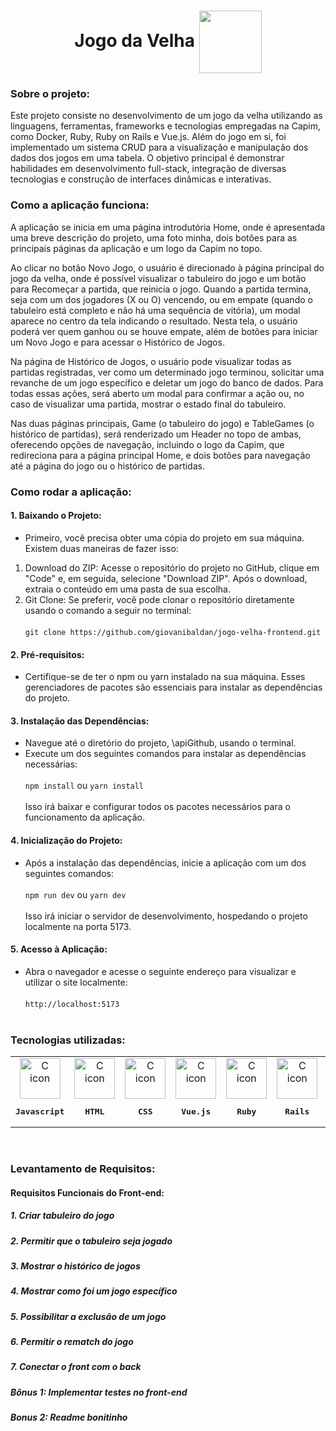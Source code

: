 <h1 align="center"> Jogo da Velha <img align='center' width='100px' height='100px' src="https://github.com/user-attachments/assets/980d9e00-b40c-4bb0-8489-67604e06dc06" /> </h1> 

<h3 align="left">
  Sobre o projeto:
</h3>

Este projeto consiste no desenvolvimento de um jogo da velha utilizando as linguagens, ferramentas, frameworks e tecnologias empregadas na Capim, como Docker, Ruby, Ruby on Rails e Vue.js. Além do jogo em si, foi implementado um sistema CRUD para a visualização e manipulação dos dados dos jogos em uma tabela. O objetivo principal é demonstrar habilidades em desenvolvimento full-stack, integração de diversas tecnologias e construção de interfaces dinâmicas e interativas.

<h3 align="left">
  Como a aplicação funciona:
</h3>

A aplicação se inicia em uma página introdutória Home, onde é apresentada uma breve descrição do projeto, uma foto minha, dois botões para as principais páginas da aplicação e um logo da Capim no topo.

Ao clicar no botão Novo Jogo, o usuário é direcionado à página principal do jogo da velha, onde é possível visualizar o tabuleiro do jogo e um botão para Recomeçar a partida, que reinicia o jogo. Quando a partida termina, seja com um dos jogadores (X ou O) vencendo, ou em empate (quando o tabuleiro está completo e não há uma sequência de vitória), um modal aparece no centro da tela indicando o resultado. Nesta tela, o usuário poderá ver quem ganhou ou se houve empate, além de botões para iniciar um Novo Jogo e para acessar o Histórico de Jogos.

Na página de Histórico de Jogos, o usuário pode visualizar todas as partidas registradas, ver como um determinado jogo terminou, solicitar uma revanche de um jogo específico e deletar um jogo do banco de dados. Para todas essas ações, será aberto um modal para confirmar a ação ou, no caso de visualizar uma partida, mostrar o estado final do tabuleiro.

Nas duas páginas principais, Game (o tabuleiro do jogo) e TableGames (o histórico de partidas), será renderizado um Header no topo de ambas, oferecendo opções de navegação, incluindo o logo da Capim, que redireciona para a página principal Home, e dois botões para navegação até a página do jogo ou o histórico de partidas.


<h3 align="left">
  Como rodar a aplicação:
</h3>

#### 1. Baixando o Projeto:

* Primeiro, você precisa obter uma cópia do projeto em sua máquina. Existem duas maneiras de fazer isso:

1. Download do ZIP: Acesse o repositório do projeto no GitHub, clique em "Code" e, em seguida, selecione "Download ZIP". Após o download, extraia o conteúdo em uma pasta de sua escolha.
2. Git Clone: Se preferir, você pode clonar o repositório diretamente usando o comando a seguir no terminal: </br> </br>
``` git clone https://github.com/giovanibaldan/jogo-velha-frontend.git ```

#### 2. Pré-requisitos:

- Certifique-se de ter o npm ou yarn instalado na sua máquina. Esses gerenciadores de pacotes são essenciais para instalar as dependências do projeto.

#### 3. Instalação das Dependências:

* Navegue até o diretório do projeto, \apiGithub, usando o terminal.
* Execute um dos seguintes comandos para instalar as dependências necessárias: </br> </br>
`npm install` ou `yarn install`
</br> </br>
Isso irá baixar e configurar todos os pacotes necessários para o funcionamento da aplicação.

#### 4. Inicialização do Projeto:

- Após a instalação das dependências, inicie a aplicação com um dos seguintes comandos: </br> </br>
`npm run dev`  ou  `yarn dev`
</br> </br>
Isso irá iniciar o servidor de desenvolvimento, hospedando o projeto localmente na porta 5173.

#### 5. Acesso à Aplicação:

- Abra o navegador e acesse o seguinte endereço para visualizar e utilizar o site localmente: </br> </br>
```http://localhost:5173``` </br> </br>

<h3 align="left">
    Tecnologias utilizadas:
  </h3>
   <table >
       <td align="center">
            <img src="https://skillicons.dev/icons?i=js" width="65px" alt="C icon" /><br>
            <pre><b>Javascript</b></pre>
        </td>
       <td align="center">
            <img src="https://skillicons.dev/icons?i=html" width="65px" alt="C icon" /><br>
            <pre><b>HTML</b></pre>
        </td>
       <td align="center">
            <img src="https://skillicons.dev/icons?i=css" width="65px" alt="C icon" /><br>
            <pre><b>CSS</b></pre>
        </td>
       <td align="center">
            <img src="https://skillicons.dev/icons?i=vue" width="65px" alt="C icon" /><br>
            <pre><b>Vue.js</b></pre>
        </td>
       <td align="center">
            <img src="https://skillicons.dev/icons?i=ruby" width="65px" alt="C icon" /><br>
            <pre><b>Ruby</b></pre>
        </td>
       <td align="center">
            <img src="https://skillicons.dev/icons?i=rails" width="65px" alt="C icon" /><br>
            <pre><b>Rails</b></pre>
        </td>
       <td align="center">
            <img src="https://skillicons.dev/icons?i=git" width="65px" alt="C icon" /><br>
            <pre><b>Git</b></pre>
        </td>
       <td align="center">
            <img src="https://skillicons.dev/icons?i=docker" width="65px" alt="C icon" /><br>
            <pre><b>Docker</b></pre>
        </td>
       <td align="center">
            <img src="https://skillicons.dev/icons?i=postgresql" width="65px" alt="C icon" /><br>
            <pre><b>PostgreSQL</b></pre>
        </td>
       <td align="center">
            <img src="https://skillicons.dev/icons?i=yarn" width="65px" alt="C icon" /><br>
            <pre><b>Yarn</b></pre>
        </td>
       <td align="center">
            <img src="https://skillicons.dev/icons?i=vite" width="65px" alt="C icon" /><br>
            <pre><b>Vite</b></pre>
        </td>
       <td align="center">
            <img src="https://skillicons.dev/icons?i=markdown" width="65px" alt="C icon" /><br>
            <pre><b>Markdown</b></pre>
        </td>
  </table>
</br>

<h3 align="left"> Levantamento de Requisitos: </h3>
<h4 align="left"> Requisitos Funcionais do Front-end: </h4>

##### 1. Criar tabuleiro do jogo
##### 2. Permitir que o tabuleiro seja jogado
##### 3. Mostrar o histórico de jogos
##### 4. Mostrar como foi um jogo específico
##### 5. Possibilitar a exclusão de um jogo
##### 6. Permitir o rematch do jogo
##### 7. Conectar o front com o back
##### Bônus 1: Implementar testes no front-end
##### Bonus 2: Readme bonitinho
</br>
